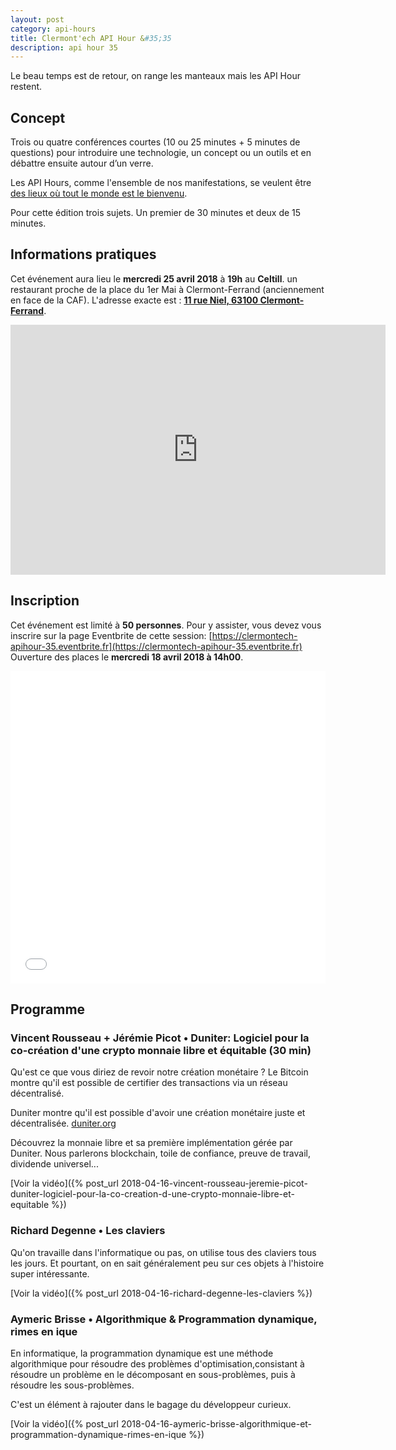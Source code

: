 ```yaml
---
layout: post
category: api-hours
title: Clermont'ech API Hour &#35;35
description: api hour 35
---
```




Le beau temps est de retour, on range les manteaux mais les API Hour restent.

## Concept

Trois ou quatre conférences courtes (10 ou 25 minutes + 5 minutes de questions)
pour introduire une technologie, un concept ou un outils et en débattre ensuite
autour d’un verre.

Les API Hours, comme l'ensemble de nos manifestations, se veulent être [des
lieux où tout le monde est le bienvenu](/code-of-conduct.html).

Pour cette édition trois sujets. Un premier de 30 minutes et deux de 15 minutes.

## Informations pratiques

Cet événement aura lieu le **mercredi 25 avril 2018** à **19h** au **Celtill**.  un
restaurant proche de la place du 1er Mai à Clermont-Ferrand (anciennement en face de la
CAF). L'adresse exacte est : [**11 rue Niel, 63100 Clermont-Ferrand**](https://www.openstreetmap.org/#map=19/45.78435/3.10124).

<iframe width="600" height="400" frameborder="0" scrolling="no" marginheight="0" marginwidth="0" src="https://www.openstreetmap.org/export/embed.html?bbox=3.099901378154755%2C45.783686337772664%2C3.1025835871696477%2C45.7850199811555&amp;layer=mapnik" style="border: none"></iframe>

## Inscription

Cet événement est limité à **50 personnes**.  Pour y assister, vous devez vous
inscrire sur la page Eventbrite de cette session: [https://clermontech-apihour-35.eventbrite.fr](https://clermontech-apihour-35.eventbrite.fr)
Ouverture des places le **mercredi 18 avril 2018 à 14h00**.


<iframe src="//eventbrite.fr/tickets-external?eid=45208793719&ref=etckt" frameborder="0" height="500" width="100%" vspace="0" hspace="0" marginheight="5" marginwidth="5" scrolling="auto" allowtransparency="true"></iframe>


## Programme

### Vincent Rousseau + Jérémie Picot • Duniter: Logiciel pour la co-création d'une crypto monnaie libre et équitable (30 min)

Qu'est ce que vous diriez de revoir notre création monétaire ? Le Bitcoin
montre qu'il est possible de certifier des transactions via un réseau
décentralisé.

Duniter montre qu'il est possible d'avoir une création monétaire juste et
décentralisée. [duniter.org](https://duniter.org/en/)

Découvrez la monnaie libre et sa première implémentation gérée par Duniter.
Nous parlerons blockchain, toile de confiance, preuve de travail, dividende
universel...

[Voir la vidéo]({% post_url 2018-04-16-vincent-rousseau-jeremie-picot-duniter-logiciel-pour-la-co-creation-d-une-crypto-monnaie-libre-et-equitable %})

### Richard Degenne • Les claviers

Qu'on travaille dans l'informatique ou pas, on utilise tous des claviers tous
les jours. Et pourtant, on en sait généralement peu sur ces objets à l'histoire
super intéressante.

[Voir la vidéo]({% post_url 2018-04-16-richard-degenne-les-claviers %})

### Aymeric Brisse • Algorithmique & Programmation dynamique, rimes en ique

En informatique, la programmation dynamique est une méthode algorithmique pour
résoudre des problèmes d'optimisation,consistant à résoudre un problème en le
décomposant en sous-problèmes, puis à résoudre les sous-problèmes.

C'est un élément à rajouter dans le bagage du développeur curieux.

[Voir la vidéo]({% post_url 2018-04-16-aymeric-brisse-algorithmique-et-programmation-dynamique-rimes-en-ique %})
